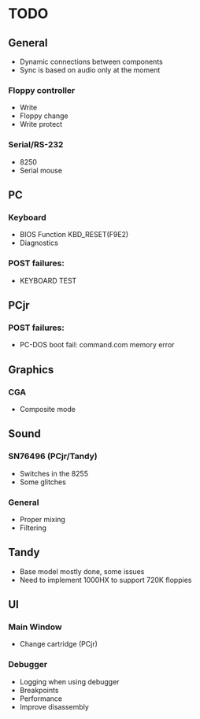 # TODO

## General

- Dynamic connections between components
- Sync is based on audio only at the moment

### Floppy controller
- Write
- Floppy change
- Write protect

### Serial/RS-232
- 8250 
- Serial mouse

## PC

### Keyboard
- BIOS Function KBD_RESET(F9E2)
- Diagnostics

### POST failures:
- KEYBOARD TEST

## PCjr

### POST failures:
- PC-DOS boot fail: command.com memory error

## Graphics

### CGA
- Composite mode

## Sound

### SN76496 (PCjr/Tandy)
- Switches in the 8255
- Some glitches

### General
- Proper mixing
- Filtering

## Tandy
- Base model mostly done, some issues
- Need to implement 1000HX to support 720K floppies

## UI

### Main Window
- Change cartridge (PCjr)

### Debugger
- Logging when using debugger
- Breakpoints
- Performance
- Improve disassembly

